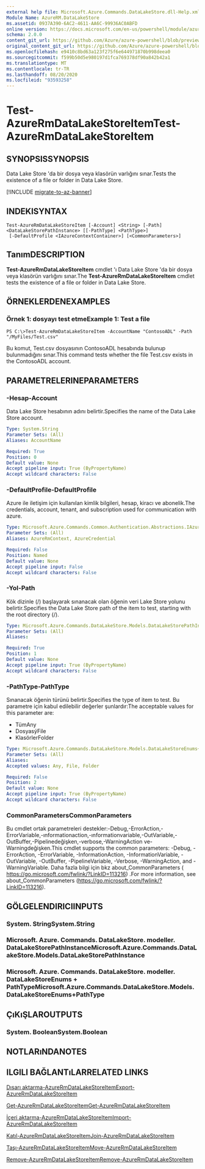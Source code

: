 ```yaml
---
external help file: Microsoft.Azure.Commands.DataLakeStore.dll-Help.xml
Module Name: AzureRM.DataLakeStore
ms.assetid: 0937A390-6AC2-4611-AA6C-99936AC0ABFD
online version: https://docs.microsoft.com/en-us/powershell/module/azurerm.datalakestore/test-azurermdatalakestoreitem
schema: 2.0.0
content_git_url: https://github.com/Azure/azure-powershell/blob/preview/src/ResourceManager/DataLakeStore/Commands.DataLakeStore/help/Test-AzureRmDataLakeStoreItem.md
original_content_git_url: https://github.com/Azure/azure-powershell/blob/preview/src/ResourceManager/DataLakeStore/Commands.DataLakeStore/help/Test-AzureRmDataLakeStoreItem.md
ms.openlocfilehash: e9410c8bd63a123f275f6e644971870b998deea0
ms.sourcegitcommit: f599b50d5e980197d1fca769378df90a842b42a1
ms.translationtype: MT
ms.contentlocale: tr-TR
ms.lasthandoff: 08/20/2020
ms.locfileid: "93593258"
---
```

# <span data-ttu-id="18644-101">Test-AzureRmDataLakeStoreItem</span><span class="sxs-lookup"><span data-stu-id="18644-101">Test-AzureRmDataLakeStoreItem</span></span>

## <span data-ttu-id="18644-102">SYNOPSIS</span><span class="sxs-lookup"><span data-stu-id="18644-102">SYNOPSIS</span></span>
<span data-ttu-id="18644-103">Data Lake Store 'da bir dosya veya klasörün varlığını sınar.</span><span class="sxs-lookup"><span data-stu-id="18644-103">Tests the existence of a file or folder in Data Lake Store.</span></span>

[!INCLUDE [migrate-to-az-banner](../../includes/migrate-to-az-banner.md)]

## <span data-ttu-id="18644-104">INDEKI</span><span class="sxs-lookup"><span data-stu-id="18644-104">SYNTAX</span></span>

```
Test-AzureRmDataLakeStoreItem [-Account] <String> [-Path] <DataLakeStorePathInstance> [[-PathType] <PathType>]
 [-DefaultProfile <IAzureContextContainer>] [<CommonParameters>]
```

## <span data-ttu-id="18644-105">Tanım</span><span class="sxs-lookup"><span data-stu-id="18644-105">DESCRIPTION</span></span>
<span data-ttu-id="18644-106">**Test-AzureRmDataLakeStoreItem** cmdlet 'ı Data Lake Store 'da bir dosya veya klasörün varlığını sınar.</span><span class="sxs-lookup"><span data-stu-id="18644-106">The **Test-AzureRmDataLakeStoreItem** cmdlet tests the existence of a file or folder in Data Lake Store.</span></span>

## <span data-ttu-id="18644-107">ÖRNEKLERDEN</span><span class="sxs-lookup"><span data-stu-id="18644-107">EXAMPLES</span></span>

### <span data-ttu-id="18644-108">Örnek 1: dosyayı test etme</span><span class="sxs-lookup"><span data-stu-id="18644-108">Example 1: Test a file</span></span>
```
PS C:\>Test-AzureRmDataLakeStoreItem -AccountName "ContosoADL" -Path "/MyFiles/Test.csv"
```

<span data-ttu-id="18644-109">Bu komut, Test.csv dosyasının ContosoADL hesabında bulunup bulunmadığını sınar.</span><span class="sxs-lookup"><span data-stu-id="18644-109">This command tests whether the file Test.csv exists in the ContosoADL account.</span></span>

## <span data-ttu-id="18644-110">PARAMETRELERINE</span><span class="sxs-lookup"><span data-stu-id="18644-110">PARAMETERS</span></span>

### <span data-ttu-id="18644-111">-Hesap</span><span class="sxs-lookup"><span data-stu-id="18644-111">-Account</span></span>
<span data-ttu-id="18644-112">Data Lake Store hesabının adını belirtir.</span><span class="sxs-lookup"><span data-stu-id="18644-112">Specifies the name of the Data Lake Store account.</span></span>

```yaml
Type: System.String
Parameter Sets: (All)
Aliases: AccountName

Required: True
Position: 0
Default value: None
Accept pipeline input: True (ByPropertyName)
Accept wildcard characters: False
```

### <span data-ttu-id="18644-113">-DefaultProfile</span><span class="sxs-lookup"><span data-stu-id="18644-113">-DefaultProfile</span></span>
<span data-ttu-id="18644-114">Azure ile iletişim için kullanılan kimlik bilgileri, hesap, kiracı ve abonelik.</span><span class="sxs-lookup"><span data-stu-id="18644-114">The credentials, account, tenant, and subscription used for communication with azure.</span></span>

```yaml
Type: Microsoft.Azure.Commands.Common.Authentication.Abstractions.IAzureContextContainer
Parameter Sets: (All)
Aliases: AzureRmContext, AzureCredential

Required: False
Position: Named
Default value: None
Accept pipeline input: False
Accept wildcard characters: False
```

### <span data-ttu-id="18644-115">-Yol</span><span class="sxs-lookup"><span data-stu-id="18644-115">-Path</span></span>
<span data-ttu-id="18644-116">Kök dizinle (/) başlayarak sınanacak olan öğenin veri Lake Store yolunu belirtir.</span><span class="sxs-lookup"><span data-stu-id="18644-116">Specifies the Data Lake Store path of the item to test, starting with the root directory (/).</span></span>

```yaml
Type: Microsoft.Azure.Commands.DataLakeStore.Models.DataLakeStorePathInstance
Parameter Sets: (All)
Aliases:

Required: True
Position: 1
Default value: None
Accept pipeline input: True (ByPropertyName)
Accept wildcard characters: False
```

### <span data-ttu-id="18644-117">-PathType</span><span class="sxs-lookup"><span data-stu-id="18644-117">-PathType</span></span>
<span data-ttu-id="18644-118">Sınanacak öğenin türünü belirtir.</span><span class="sxs-lookup"><span data-stu-id="18644-118">Specifies the type of item to test.</span></span>
<span data-ttu-id="18644-119">Bu parametre için kabul edilebilir değerler şunlardır:</span><span class="sxs-lookup"><span data-stu-id="18644-119">The acceptable values for this parameter are:</span></span>
- <span data-ttu-id="18644-120">Tüm</span><span class="sxs-lookup"><span data-stu-id="18644-120">Any</span></span> 
- <span data-ttu-id="18644-121">Dosyasý</span><span class="sxs-lookup"><span data-stu-id="18644-121">File</span></span> 
- <span data-ttu-id="18644-122">Klasörler</span><span class="sxs-lookup"><span data-stu-id="18644-122">Folder</span></span>

```yaml
Type: Microsoft.Azure.Commands.DataLakeStore.Models.DataLakeStoreEnums+PathType
Parameter Sets: (All)
Aliases:
Accepted values: Any, File, Folder

Required: False
Position: 2
Default value: None
Accept pipeline input: True (ByPropertyName)
Accept wildcard characters: False
```

### <span data-ttu-id="18644-123">CommonParameters</span><span class="sxs-lookup"><span data-stu-id="18644-123">CommonParameters</span></span>
<span data-ttu-id="18644-124">Bu cmdlet ortak parametreleri destekler:-Debug,-ErrorAction,-ErrorVariable,-ınformationaction,-ınformationvariable,-OutVariable,-OutBuffer,-Pipelinedeğişken,-verbose,-WarningAction ve-Warningdeğişken.</span><span class="sxs-lookup"><span data-stu-id="18644-124">This cmdlet supports the common parameters: -Debug, -ErrorAction, -ErrorVariable, -InformationAction, -InformationVariable, -OutVariable, -OutBuffer, -PipelineVariable, -Verbose, -WarningAction, and -WarningVariable.</span></span> <span data-ttu-id="18644-125">Daha fazla bilgi için bkz about_CommonParameters ( https://go.microsoft.com/fwlink/?LinkID=113216) .</span><span class="sxs-lookup"><span data-stu-id="18644-125">For more information, see about_CommonParameters (https://go.microsoft.com/fwlink/?LinkID=113216).</span></span>

## <span data-ttu-id="18644-126">GÖLGELENDIRICI</span><span class="sxs-lookup"><span data-stu-id="18644-126">INPUTS</span></span>

### <span data-ttu-id="18644-127">System. String</span><span class="sxs-lookup"><span data-stu-id="18644-127">System.String</span></span>

### <span data-ttu-id="18644-128">Microsoft. Azure. Commands. DataLakeStore. modeller. DataLakeStorePathInstance</span><span class="sxs-lookup"><span data-stu-id="18644-128">Microsoft.Azure.Commands.DataLakeStore.Models.DataLakeStorePathInstance</span></span>

### <span data-ttu-id="18644-129">Microsoft. Azure. Commands. DataLakeStore. modeller. DataLakeStoreEnums + PathType</span><span class="sxs-lookup"><span data-stu-id="18644-129">Microsoft.Azure.Commands.DataLakeStore.Models.DataLakeStoreEnums+PathType</span></span>

## <span data-ttu-id="18644-130">ÇıKıŞLAR</span><span class="sxs-lookup"><span data-stu-id="18644-130">OUTPUTS</span></span>

### <span data-ttu-id="18644-131">System. Boolean</span><span class="sxs-lookup"><span data-stu-id="18644-131">System.Boolean</span></span>

## <span data-ttu-id="18644-132">NOTLARıNDA</span><span class="sxs-lookup"><span data-stu-id="18644-132">NOTES</span></span>

## <span data-ttu-id="18644-133">ILGILI BAĞLANTıLAR</span><span class="sxs-lookup"><span data-stu-id="18644-133">RELATED LINKS</span></span>

[<span data-ttu-id="18644-134">Dışarı aktarma-AzureRmDataLakeStoreItem</span><span class="sxs-lookup"><span data-stu-id="18644-134">Export-AzureRmDataLakeStoreItem</span></span>](./Export-AzureRmDataLakeStoreItem.md)

[<span data-ttu-id="18644-135">Get-AzureRmDataLakeStoreItem</span><span class="sxs-lookup"><span data-stu-id="18644-135">Get-AzureRmDataLakeStoreItem</span></span>](./Get-AzureRmDataLakeStoreItem.md)

[<span data-ttu-id="18644-136">İçeri aktarma-AzureRmDataLakeStoreItem</span><span class="sxs-lookup"><span data-stu-id="18644-136">Import-AzureRmDataLakeStoreItem</span></span>](./Import-AzureRmDataLakeStoreItem.md)

[<span data-ttu-id="18644-137">Katıl-AzureRmDataLakeStoreItem</span><span class="sxs-lookup"><span data-stu-id="18644-137">Join-AzureRmDataLakeStoreItem</span></span>](./Join-AzureRmDataLakeStoreItem.md)

[<span data-ttu-id="18644-138">Taşı-AzureRmDataLakeStoreItem</span><span class="sxs-lookup"><span data-stu-id="18644-138">Move-AzureRmDataLakeStoreItem</span></span>](./Move-AzureRmDataLakeStoreItem.md)

[<span data-ttu-id="18644-139">Remove-AzureRmDataLakeStoreItem</span><span class="sxs-lookup"><span data-stu-id="18644-139">Remove-AzureRmDataLakeStoreItem</span></span>](./Remove-AzureRmDataLakeStoreItem.md)


